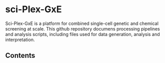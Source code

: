 # sci-Plex-GxE
Sci-Plex-GxE is a platform for combined single-cell genetic and chemical screening at scale. This github repository documens processing pipelines and analysis scripts, including files used for data generation, analysis and interpretation.

## Contents
